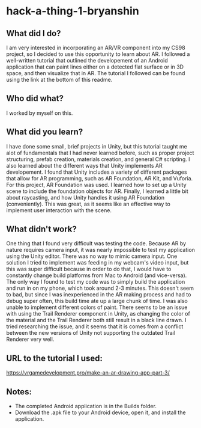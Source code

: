# hack-a-thing-1-bryanshin

## What did I do?
I am very interested in incorporating an AR/VR component into my CS98 project, so I decided to use this opportunity to learn about AR. I followed a well-written tutorial that outlined the developement of an Android application that can paint lines either on a detected flat surface or in 3D space, and then visualize that in AR. The tutorial I followed can be found using the link at the bottom of this readme.

## Who did what?
I worked by myself on this.

## What did you learn?
I have done some small, brief projects in Unity, but this tutorial taught me alot of fundamentals that I had never learned before, such as proper project structuring, prefab creation, materials creation, and general C# scripting. I also learned about the different ways that Unity implements AR developement. I found that Unity includes a variety of different packages that allow for AR programming, such as AR Foundation, AR Kit, and Vuforia. For this project, AR Foundation was used. I learned how to set up a Unity scene to include the foundation objects for AR. Finally, I learned a little bit about raycasting, and how Unity handles it using AR Foundation (conveniently). This was great, as it seems like an effective way to implement user interaction with the scene.

## What didn't work?
One thing that I found very difficult was testing the code. Because AR by nature requires camera input, it was nearly impossible to test my application using the Unity editor. There was no way to mimic camera input. One solution I tried to implement was feeding in my webcam's video input, but this was super difficult because in order to do that, I would have to constantly change build platforms from Mac to Android (and vice-versa). The only way I found to test my code was to simply build the application and run in on my phone, which took around 2-3 minutes. This doesn't seem to bad, but since I was inexperienced in the AR making process and had to debug super often, this build time ate up a large chunk of time.
I was also unable to implement different colors of paint. There seems to be an issue with using the Trail Renderer component in Unity, as changing the color of the material and the Trail Renderer both still result in a black line drawn. I tried researching the issue, and it seems that it is comes from a conflict between the new versions of Unity not supporting the outdated Trail Renderer very well.

## URL to the tutorial I used:
https://vrgamedevelopment.pro/make-an-ar-drawing-app-part-3/

## Notes:
* The completed Android application is in the Builds folder.
* Download the .apk file to your Android device, open it, and install the application.
